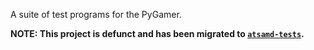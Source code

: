 A suite of test programs for the PyGamer.

**NOTE: This project is defunct and has been migrated to [`atsamd-tests`](https://github.com/kyp44/atsamd-tests).**
